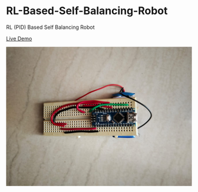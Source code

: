 # RL-Based-Self-Balancing-Robot
RL (PID) Based Self Balancing Robot

[Live Demo](https://drive.google.com/file/d/14w7App6kejJkx6XtVEmv77z16gLZXv7F/view?usp=sharing)

![Gesture Remote](https://github.com/ManoharSai2000/RL-Based-Self-Balancing-Robot/blob/main/Remote.jpeg)
